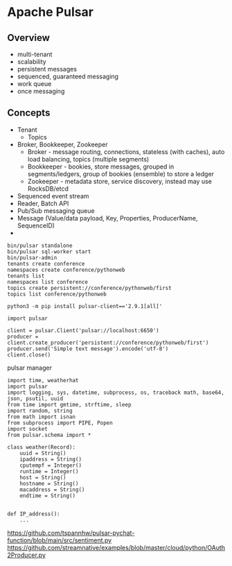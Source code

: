 # Apache Pulsar

## Overview
- multi-tenant
- scalability
- persistent messages
- sequenced, guaranteed messaging
- work queue
- once messaging

## Concepts
- Tenant
  - Topics
- Broker, Bookkeeper, Zookeeper
  - Broker - message routing, connections, stateless (with caches), auto load balancing, topics (multiple segments)
  - Bookkeeper - bookies, store messages, grouped in segments/ledgers, group of bookies (ensemble) to store a ledger
  - Zookeeper - metadata store, service discovery, instead may use RocksDB/etcd
- Sequenced event stream
- Reader, Batch API
- Pub/Sub messaging queue
- Message (Value/data payload, Key, Properties, ProducerName, SequenceID)
- 


```
bin/pulsar standalone
bin/pulsar sql-worker start
bin/pulsar-admin
tenants create conference
namespaces create conference/pythonweb
tenants list
namespaces list conference
topics create persistent://conference/pythonweb/first
topics list conference/pythonweb

python3 -m pip install pulsar-client=='2.9.1[all]'

import pulsar

client = pulsar.Client('pulsar://localhost:6650')
producer = client.create_producer('persistent://conference/pythonweb/first')
producer.send('Simple text message').encode('utf-8')
client.close()
```

pulsar manager

```
import time, weatherhat
import pulsar
import logging, sys, datetime, subprocess, os, traceback math, base64, json, psutil, uuid
from time import gmtime, strftime, sleep
import random, string
from math import isnan
from subprocess import PIPE, Popen
import socket
from pulsar.schema import *

class weather(Record):
    uuid = String()
    ipaddress = String()
    cputempf = Integer()
    runtime = Integer()
    host = String()
    hostname = String()
    macaddress = String()
    endtime = String()


def IP_address():
    ...

```

https://github.com/tspannhw/pulsar-pychat-function/blob/main/src/sentiment.py
https://github.com/streamnative/examples/blob/master/cloud/python/OAuth2Producer.py
